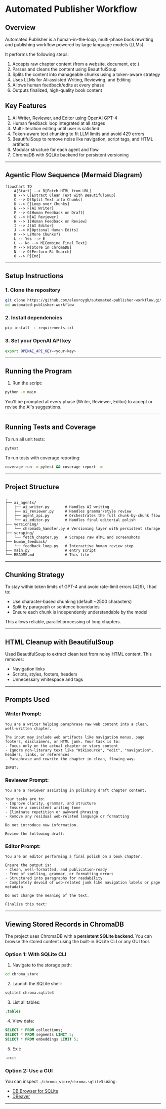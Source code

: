 # Automated Publisher Workflow

## Overview
Automated Publisher is a human-in-the-loop, multi-phase book rewriting and publishing workflow powered by large language models (LLMs).

It performs the following steps:
1. Accepts raw chapter content (from a website, document, etc.)
2. Parses and cleans the content using BeautifulSoup
3. Splits the content into manageable chunks using a token-aware strategy
4. Uses LLMs for AI-assisted Writing, Reviewing, and Editing
5. Allows human feedback/edits at every phase
6. Outputs finalized, high-quality book content

## Key Features
1. AI Writer, Reviewer, and Editor using OpenAI GPT-4
2. Human feedback loop integrated at all stages
3. Multi-iteration editing until user is satisfied
4. Token-aware text chunking to fit LLM limits and avoid 429 errors
5. BeautifulSoup to remove noise like navigation, script tags, and HTML artifacts
6. Modular structure for each agent and flow
7. ChromaDB with SQLite backend for persistent versioning

---


## Agentic Flow Sequence (Mermaid Diagram)

```mermaid
flowchart TD
    A[Start] --> B[Fetch HTML from URL]
    B --> C[Extract Clean Text with BeautifulSoup]
    C --> D[Split Text into Chunks]
    D --> E[Loop over Chunks]
    E --> F[AI Writer]
    F --> G[Human Feedback on Draft]
    G --> H[AI Reviewer]
    H --> I[Human Feedback on Review]
    I --> J[AI Editor]
    J --> K[Optional Human Edits]
    K --> L{More Chunks?}
    L -- Yes --> E
    L -- No --> M[Combine Final Text]
    M --> N[Store in ChromaDB]
    N --> O[Perform RL Search]
    O --> P[End]
```

---

## Setup Instructions

### 1. Clone the repository
```bash
git clone https://github.com/alexroygh/automated-publisher-workflow.git
cd automated-publisher-workflow
```

### 2. Install dependencies
```bash
pip install -r requirements.txt
```

### 3. Set your OpenAI API key
```bash
export OPENAI_API_KEY=<your-key>
```

---

## Running the Program

1. Run the script:
```bash
python -m main
```

You'll be prompted at every phase (Writer, Reviewer, Editor) to accept or revise the AI's suggestions.

---

## Running Tests and Coverage

To run all unit tests:
```bash
pytest
```

To run tests with coverage reporting:
```bash
coverage run -m pytest && coverage report -m
```

---

## Project Structure
```
.
├── ai_agents/
│   ├── ai_writer.py       # Handles AI writing
│   ├── ai_reviewer.py     # Handles grammar/style review
│   ├── agent_api.py       # Orchestrates the full chunk-by-chunk flow
│   └── ai_editor.py       # Handles final editorial polish
├── versioning/
│   └── chromadb_handler.py # Versioning layer with persistent storage
├── scraping/
│   └── fetch_chapter.py   # Scrapes raw HTML and screenshots
├── human_feedback/
│   └── feedback_loop.py   # Interactive human review step
├── main.py                # entry script
└── README.md              # This file
```

---

## Chunking Strategy
To stay within token limits of GPT-4 and avoid rate-limit errors (429), I had to:
- Use character-based chunking (default ~2500 characters)
- Split by paragraph or sentence boundaries
- Ensure each chunk is independently understandable by the model

This allows reliable, parallel processing of long chapters.

---

## HTML Cleanup with BeautifulSoup
Used BeautifulSoup to extract clean text from noisy HTML content. This removes:
- Navigation links
- Scripts, styles, footers, headers
- Unnecessary whitespace and tags

---

## Prompts Used
### Writer Prompt:
```
You are a writer helping paraphrase raw web content into a clean, well-written chapter.

The input may include web artifacts like navigation menus, page footers, disclaimers, or HTML junk. Your task is to:
- Focus only on the actual chapter or story content
- Ignore non-literary text like "Wikisource", "edit", "navigation", headers, links, or references
- Paraphrase and rewrite the chapter in clean, flowing way.

INPUT:
```

### Reviewer Prompt:
```
You are a reviewer assisting in polishing draft chapter content.

Your tasks are to:
- Improve clarity, grammar, and structure
- Ensure a consistent writing tone
- Eliminate repetition or awkward phrasing
- Remove any residual web-related language or formatting

Do not introduce new information.

Review the following draft:
```

### Editor Prompt:
```
You are an editor performing a final polish on a book chapter.

Ensure the output is:
- Clean, well-formatted, and publication-ready
- Free of spelling, grammar, or formatting errors
- Structured into paragraphs for readability
- Completely devoid of web-related junk like navigation labels or page metadata

Do not change the meaning of the text.

Finalize this text:
```

---

## Viewing Stored Records in ChromaDB

The project uses ChromaDB with a **persistent SQLite backend**. You can browse the stored content using the built-in SQLite CLI or any GUI tool.

### Option 1: With SQLite CLI
1. Navigate to the storage path:
```bash
cd chroma_store
```
2. Launch the SQLite shell:
```bash
sqlite3 chroma.sqlite3
```
3. List all tables:
```sql
.tables
```
4. View data:
```sql
SELECT * FROM collections;
SELECT * FROM segments LIMIT 5;
SELECT * FROM embeddings LIMIT 5;
```
5. Exit:
```sql
.exit
```

### Option 2: Use a GUI
You can inspect `./chroma_store/chroma.sqlite3` using:
- [DB Browser for SQLite](https://sqlitebrowser.org/)
- [DBeaver](https://dbeaver.io/)

---
